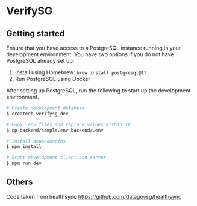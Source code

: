 # VerifySG

## Getting started
Ensure that you have access to a PostgreSQL instance running in your development environment. You have two options if you
do not have PostgreSQL already set up:

1. Install using Homebrew: `brew install postgresql@13`
2. Run PostgreSQL using Docker

After setting up PostgreSQL, run the following to start up the development environment.
```sh
# Create development database
$ createdb verifysg_dev

# Copy .env files and replace values within it
$ cp backend/sample.env backend/.env

# Install dependencies
$ npm install

# Start development client and server 
$ npm run dev
```
## Others
Code taken from healthsync https://github.com/datagovsg/healthsync
